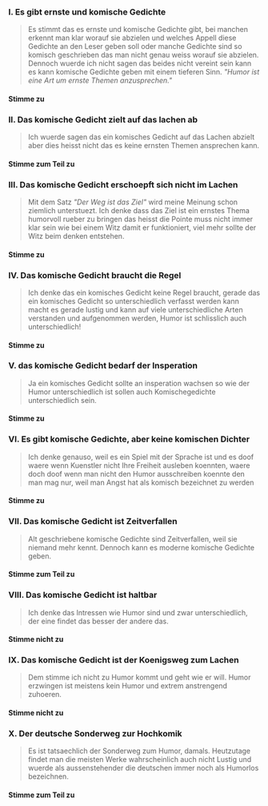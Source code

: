 ### I. Es gibt ernste und komische Gedichte
> Es stimmt das es ernste und komische Gedichte gibt, bei manchen erkennt man klar worauf sie abzielen und welches Appell diese Gedichte an den Leser geben soll oder manche Gedichte sind so komisch geschrieben das man nicht genau weiss worauf sie abzielen. Dennoch wuerde ich nicht sagen das beides nicht vereint sein kann es kann komische Gedichte geben mit einem tieferen Sinn. *"Humor ist eine Art um ernste Themen anzusprechen."* 
#### **Stimme zu**

### II. Das komische Gedicht zielt auf das lachen ab
> Ich wuerde sagen das ein komisches Gedicht auf das Lachen abzielt aber dies heisst nicht das es keine ernsten Themen ansprechen kann.
#### **Stimme zum Teil zu**

### III. Das komische Gedicht erschoepft sich nicht im Lachen
> Mit dem Satz *"Der Weg ist das Ziel"* wird meine Meinung schon ziemlich unterstuezt. Ich denke dass das Ziel ist ein ernstes Thema humorvoll rueber zu bringen das heisst die Pointe muss nicht immer klar sein wie bei einem Witz damit er funktioniert, viel mehr sollte der Witz beim denken entstehen.
#### **Stimme zu**

### IV. Das komische Gedicht braucht die Regel
> Ich denke das ein komisches Gedicht keine Regel braucht, gerade das ein komisches Gedicht so unterschiedlich verfasst werden kann macht es gerade lustig und kann auf viele unterschiedliche Arten verstanden und aufgenommen werden, Humor ist schlisslich auch unterschiedlich!
#### **Stimme zu**

### V. das komische Gedicht bedarf der Insperation
> Ja ein komisches Gedicht sollte an insperation wachsen so wie der Humor unterschiedlich ist sollen auch Komischegedichte unterschiedlich sein.
#### **Stimme zu**

### VI. Es gibt komische Gedichte, aber keine komischen Dichter
> Ich denke genauso, weil es ein Spiel mit der Sprache ist und es doof waere wenn Kuenstler nicht Ihre Freiheit ausleben koennten, waere doch doof wenn man nicht den Humor ausschreiben koennte den man mag nur, weil man Angst hat als komisch bezeichnet zu werden
#### **Stimme zu**

### VII. Das komische Gedicht ist Zeitverfallen 
> Alt geschriebene komische Gedichte sind Zeitverfallen, weil sie niemand mehr kennt. Dennoch kann es moderne komische Gedichte geben.
#### **Stimme zum Teil zu**

### VIII. Das komische Gedicht ist haltbar
> Ich denke das Intressen wie Humor sind und zwar unterschiedlich, der eine findet das besser der andere das.
#### **Stimme nicht zu**

### IX. Das komische Gedicht ist der Koenigsweg zum Lachen
> Dem stimme ich nicht zu Humor kommt und geht wie er will. Humor erzwingen ist meistens kein Humor und extrem anstrengend zuhoeren.
#### **Stimme nicht zu**

### X. Der deutsche Sonderweg zur Hochkomik
> Es ist tatsaechlich der Sonderweg zum Humor, damals. Heutzutage findet man die meisten Werke wahrscheinlich auch nicht Lustig und wuerde als aussenstehender die deutschen immer noch als Humorlos bezeichnen.
#### **Stimme zum Teil zu**